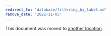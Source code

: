 ```yaml
---
redirect_to: 'database/filtering_by_label.md'
remove_date: '2022-11-05'
---
```


This document was moved to [another location](database/filtering_by_label.md).

<!-- This redirect file can be deleted after <2022-11-05>. -->
<!-- Redirects that point to other docs in the same project expire in three months. -->
<!-- Redirects that point to docs in a different project or site (for example, link is not relative and starts with `https:`) expire in one year. -->
<!-- Before deletion, see: https://docs.gitlab.com/ee/development/documentation/redirects.html -->

